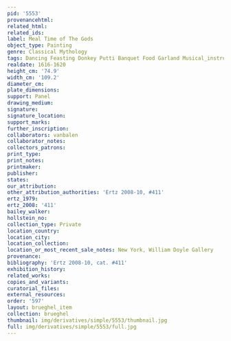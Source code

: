 ```yaml
---
pid: '5553'
provenancehtml:
related_html:
related_ids:
label: Meal Time of The Gods
object_type: Painting
genre: Classical Mythology
tags: Dancing Feasting Donkey Putti Banquet Food Garland Musical_instruments Vegetables
realdate: 1616-1620
height_cm: '74.9'
width_cm: '109.2'
diameter_cm:
plate_dimensions:
support: Panel
drawing_medium:
signature:
signature_location:
support_marks:
further_inscription:
collaborators: vanbalen
collaborator_notes:
collectors_patrons:
print_type:
print_notes:
printmaker:
publisher:
states:
our_attribution:
other_attribution_authorities: 'Ertz 2008-10, #411'
ertz_1979:
ertz_2008: '411'
bailey_walker:
hollstein_no:
collection_type: Private
location_country:
location_city:
location_collection:
location_or_most_recent_sale_notes: New York, William Doyle Gallery
provenance:
bibliography: 'Ertz 2008-10, cat. #411'
exhibition_history:
related_works:
copies_and_variants:
curatorial_files:
external_resources:
order: '597'
layout: brueghel_item
collection: brueghel
thumbnail: img/derivatives/simple/5553/thumbnail.jpg
full: img/derivatives/simple/5553/full.jpg
---
```


